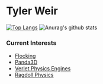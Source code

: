 # Tyler Weir
[![Top Langs](https://github-readme-stats.vercel.app/api/top-langs/?username=TylerWeir&theme=gruvbox)](https://github.com/anuraghazra/github-readme-stats)
![Anurag's github stats](https://github-readme-stats.vercel.app/api?username=TylerWeir&show_icons=true&theme=gruvbox&count_private=true)

### Current Interests
* [Flocking](http://www.red3d.com/cwr/boids/ "A Distributed Behavioral Model")
* [Panda3D](https://arsthaumaturgis.github.io/Panda3DTutorial.io/tutorial/prologue.html "A Panda3D Tutorial")
* [Verlet Physics Engines](https://medium.com/better-programming/making-a-verlet-physics-engine-in-javascript-1dff066d7bc5 "An Example Verlet Physics Engine")
* [Ragdoll Physics](http://www.cs.cmu.edu/afs/cs/academic/class/15462-s13/www/lec_slides/Jakobsen.pdf "Advanced Character Physics by Thomas Jakobsen")



<!--
**TylerWeir/TylerWeir** is a ✨ _special_ ✨ repository because its `README.md` (this file) appears on your GitHub profile.

Here are some ideas to get you started:


- 🔭 I’m currently working on ...
- 🌱 I’m currently learning ...
- 👯 I’m looking to collaborate on ...
- 🤔 I’m looking for help with ...
- 💬 Ask me about ...
- 📫 How to reach me: ...
- 😄 Pronouns: ...
- ⚡ Fun fact: ...
-->
